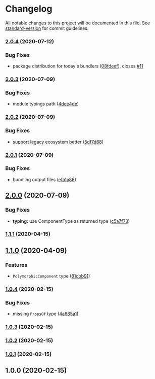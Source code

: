 # Changelog

All notable changes to this project will be documented in this file. See [standard-version](https://github.com/conventional-changelog/standard-version) for commit guidelines.

### [2.0.4](https://github.com/kripod/react-polymorphic-box/compare/v2.0.3...v2.0.4) (2020-07-12)

### Bug Fixes

- package distribution for today's bundlers ([08fdeef](https://github.com/kripod/react-polymorphic-box/commit/08fdeefccb041df8d7cfef2bf3180876c3247df1)), closes [#11](https://github.com/kripod/react-polymorphic-box/issues/11)

### [2.0.3](https://github.com/kripod/react-polymorphic-box/compare/v2.0.2...v2.0.3) (2020-07-09)

### Bug Fixes

- module typings path ([4dce4de](https://github.com/kripod/react-polymorphic-box/commit/4dce4de84d6a74bf4520e1fd4a2d83b7c5b6002f))

### [2.0.2](https://github.com/kripod/react-polymorphic-box/compare/v2.0.1...v2.0.2) (2020-07-09)

### Bug Fixes

- support legacy ecosystem better ([5df7d68](https://github.com/kripod/react-polymorphic-box/commit/5df7d68cd95bdecffe732c6bf53053862b01046c))

### [2.0.1](https://github.com/kripod/react-polymorphic-box/compare/v2.0.0...v2.0.1) (2020-07-09)

### Bug Fixes

- bundling output files ([efa1a86](https://github.com/kripod/react-polymorphic-box/commit/efa1a8693bcf35c65dcc4a16829b08aaf3c9e3b1))

## [2.0.0](https://github.com/kripod/react-polymorphic-box/compare/v1.1.1...v2.0.0) (2020-07-09)

### Bug Fixes

- **typing:** use ComponentType as returned type ([c5a7f73](https://github.com/kripod/react-polymorphic-box/commit/c5a7f7338016d96b0d3a6b9f5da6b29de1dc60c1))

### [1.1.1](https://github.com/kripod/react-polymorphic-box/compare/v1.1.0...v1.1.1) (2020-04-15)

## [1.1.0](https://github.com/kripod/react-polymorphic-box/compare/v1.0.4...v1.1.0) (2020-04-09)

### Features

- `PolymorphicComponent` type ([81cbb91](https://github.com/kripod/react-polymorphic-box/commit/81cbb91bcac54a8321582074069f365ac1ff3312))

### [1.0.4](https://github.com/kripod/react-polymorphic-box/compare/v1.0.3...v1.0.4) (2020-02-15)

### Bug Fixes

- missing `PropsOf` type ([4a685a1](https://github.com/kripod/react-polymorphic-box/commit/4a685a1f46fabf55700de32fe9f1838d2c4595ce))

### [1.0.3](https://github.com/kripod/react-polymorphic-box/compare/v1.0.2...v1.0.3) (2020-02-15)

### [1.0.2](https://github.com/kripod/react-polymorphic-box/compare/v1.0.1...v1.0.2) (2020-02-15)

### [1.0.1](https://github.com/kripod/react-polymorphic-box/compare/v1.0.0...v1.0.1) (2020-02-15)

## 1.0.0 (2020-02-15)
